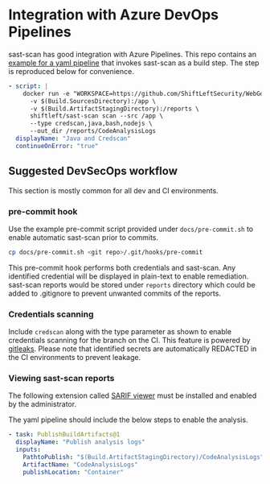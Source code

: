 # Integration with Azure DevOps Pipelines

sast-scan has good integration with Azure Pipelines. This repo contains an [example for a yaml pipeline](https://github.com/ShiftLeftSecurity/WebGoat/blob/develop/azure-pipelines.yml) that invokes sast-scan as a build step. The step is reproduced below for convenience.

```yaml
- script: |
    docker run -e "WORKSPACE=https://github.com/ShiftLeftSecurity/WebGoat/blob/$(Build.SourceVersion)" \
      -v $(Build.SourcesDirectory):/app \
      -v $(Build.ArtifactStagingDirectory):/reports \
      shiftleft/sast-scan scan --src /app \
      --type credscan,java,bash,nodejs \
      --out_dir /reports/CodeAnalysisLogs
  displayName: "Java and Credscan"
  continueOnError: "true"
```

## Suggested DevSecOps workflow

This section is mostly common for all dev and CI environments.

### pre-commit hook

Use the example pre-commit script provided under `docs/pre-commit.sh` to enable automatic sast-scan prior to commits.

```bash
cp docs/pre-commit.sh <git repo>/.git/hooks/pre-commit
```

This pre-commit hook performs both credentials and sast-scan. Any identified credential will be displayed in plain-text to enable remediation. sast-scan reports would be stored under `reports` directory which could be added to .gitignore to prevent unwanted commits of the reports.

### Credentials scanning

Include `credscan` along with the type parameter as shown to enable credentials scanning for the branch on the CI. This feature is powered by [gitleaks](https://github.com/zricethezav/gitleaks). Please note that identified secrets are automatically REDACTED in the CI environments to prevent leakage.

### Viewing sast-scan reports

The following extension called [SARIF viewer](https://marketplace.visualstudio.com/items?itemName=sariftools.sarif-viewer-build-tab) must be installed and enabled by the administrator.

The yaml pipeline should include the below steps to enable the analysis.

```yaml
- task: PublishBuildArtifacts@1
  displayName: "Publish analysis logs"
  inputs:
    PathtoPublish: "$(Build.ArtifactStagingDirectory)/CodeAnalysisLogs"
    ArtifactName: "CodeAnalysisLogs"
    publishLocation: "Container"
```
